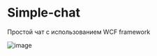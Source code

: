 # Simple-chat
Простой чат с использованием WCF framework

![image](https://user-images.githubusercontent.com/54627640/195150934-ae9896fd-71f2-4924-8248-ccfccec977cb.png)
